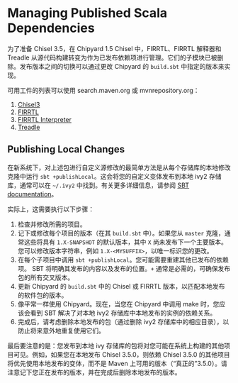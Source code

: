 # Managing Published Scala Dependencies

为了准备 Chisel 3.5，在 Chipyard 1.5 Chisel 中，FIRRTL、FIRRTL 解释器和 Treadle 从源代码构建转变为作为已发布依赖项进行管理。它们的子模块已被删除。发布版本之间的切换可以通过更改 Chipyard 的 `build.sbt` 中指定的版本来实现。

可用工件的列表可以使用 search.maven.org 或 mvnrepository.org：

1. [Chisel3](https://mvnrepository.com/artifact/edu.berkeley.cs/chisel3)
2. [FIRRTL](https://mvnrepository.com/artifact/edu.berkeley.cs/firrtl)
3. [FIRRTL Interpreter](https://mvnrepository.com/artifact/edu.berkeley.cs/firrtl-interpreter)
4. [Treadle](https://mvnrepository.com/artifact/edu.berkeley.cs/treadle)

## Publishing Local Changes

在新系统下，对上述包进行自定义源修改的最简单方法是从每个存储库的本地修​​改克隆中运行 `sbt +publishLocal`。这会将您的自定义变体发布到本地 ivy2 存储库，通常可以在 `~/.ivy2` 中找到。有关更多详细信息，请参阅 [SBT documentation](https://www.scala-sbt.org/1.x/docs/Publishing.html#Publishing+locally)。

实际上，这需要执行以下步骤：

1. 检查并修改所需的项目。
2. 记下或修改每个项目的版本（在其 `build.sbt` 中）。如果您从 `master` 克隆，通常这些将具有 `1.X-SNAPSHOT` 的默认版本，其中 `X` 尚未发布下一个主要版本。您可以修改版本字符串，例如 `1.X-<MYSUFFIX>`，以唯一标识您的更改。
3. 在每个子项目中调用 `sbt +publishLocal`。您可能需要重建其他已发布的依赖项。 SBT 将明确其发布的内容以及发布的位置。`+` 通常是必需的，可确保发布包的所有交叉版本。
4. 更新 Chipyard 的 `build.sbt` 中的 Chisel 或 FIRRTL 版本，以匹配本地发布的软件包的版本。
5. 像平常一样使用 Chipyard。现在，当您在 Chipyard 中调用 make 时，您应该会看到 SBT 解决了对本地 ivy2 存储库中本地发布的实例的依赖关系。
6. 完成后，请考虑删除本地发布的包（通过删除 ivy2 存储库中的相应目录），以防止将来意外地重复使用它们。

最后要注意的是：您发布到本地 ivy 存储库的包将对您可能在系统上构建的其他项目可见。例如，如果您在本地发布 Chisel 3.5.0，则依赖 Chisel 3.5.0 的其他项目将优先使用本地发布的变体，而不是 Maven 上可用的版本（“真正的”3.5.0）。请注意记下您正在发布的版本，并在完成后删除本地发布的版本。